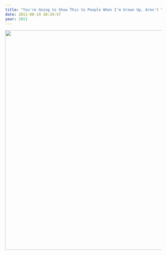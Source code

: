 ```yaml
---
title: "You're Going to Show This to People When I'm Grown Up, Aren't You?"
date: 2011-08-19 10:34:57
year: 2011
---
```

<img title="m2" src="{{'/files/2011/08/m2.jpg' | relative_url}}" alt="" width="505" height="708" />
